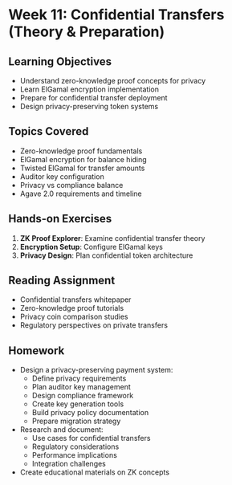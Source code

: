 # Week 11: Confidential Transfers (Theory & Preparation)

## Learning Objectives

- Understand zero-knowledge proof concepts for privacy
- Learn ElGamal encryption implementation
- Prepare for confidential transfer deployment
- Design privacy-preserving token systems

## Topics Covered

- Zero-knowledge proof fundamentals
- ElGamal encryption for balance hiding
- Twisted ElGamal for transfer amounts
- Auditor key configuration
- Privacy vs compliance balance
- Agave 2.0 requirements and timeline

## Hands-on Exercises

1. **ZK Proof Explorer**: Examine confidential transfer theory
2. **Encryption Setup**: Configure ElGamal keys
3. **Privacy Design**: Plan confidential token architecture

## Reading Assignment

- Confidential transfers whitepaper
- Zero-knowledge proof tutorials
- Privacy coin comparison studies
- Regulatory perspectives on private transfers

## Homework

- Design a privacy-preserving payment system:
  - Define privacy requirements
  - Plan auditor key management
  - Design compliance framework
  - Create key generation tools
  - Build privacy policy documentation
  - Prepare migration strategy
- Research and document:
  - Use cases for confidential transfers
  - Regulatory considerations
  - Performance implications
  - Integration challenges
- Create educational materials on ZK concepts
